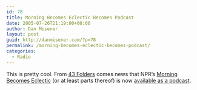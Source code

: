 ```yaml
---
id: 78
title: Morning Becomes Eclectic Becomes Podcast
date: 2005-07-26T21:19:00+00:00
author: Dan Misener
layout: post
guid: http://danmisener.com/?p=78
permalink: /morning-becomes-eclectic-becomes-podcast/
categories:
  - Radio
---
```

This is pretty cool. From [43 Folders](http://www.43folders.com/2005/07/morning_becomes.html) comes news that NPR&#8217;s [Morning Becomes Eclectic](http://kcrw.org/show/mb) (or at least parts thereof) is now [available as a podcast](http://www.43folders.com/2005/07/morning_becomes.html).